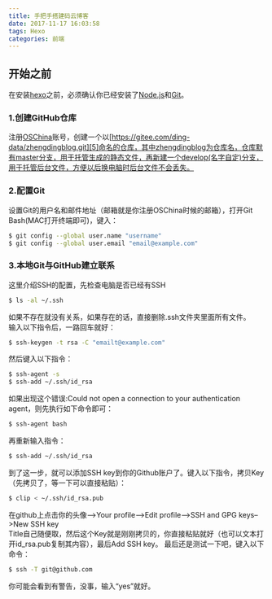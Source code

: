 ```yaml
---
title: 手把手搭建码云博客
date: 2017-11-17 16:03:58
tags: Hexo
categories: 前端
---
```


## 开始之前
在安装[hexo][1]之前，必须确认你已经安装了[Node.js][2]和[Git][3]。
### 1.创建GitHub仓库
注册[OSChina]()账号，创建一个以[https://gitee.com/ding-data/zhengdingblog.git][5]命名的仓库，其中zhengdingblog为仓库名，仓库默有master分支，用于托管生成的静态文件，再新建一个develop(名字自定)分支，用于托管后台文件，方便以后换电脑时后台文件不会丢失。
### 2.配置Git
设置Git的用户名和邮件地址（邮箱就是你注册OSChina时候的邮箱），打开Git Bash(MAC打开终端即可)，键入：

``` bash
$ git config --global user.name "username"
$ git config --global user.email "email@example.com"
```

### 3.本地Git与GitHub建立联系
这里介绍SSH的配置，先检查电脑是否已经有SSH  

``` bash
$ ls -al ~/.ssh
```

如果不存在就没有关系，如果存在的话，直接删除.ssh文件夹里面所有文件。  
输入以下指令后，一路回车就好：  

``` bash
$ ssh-keygen -t rsa -C "emailt@example.com"
```

然后键入以下指令：

``` bash
$ ssh-agent -s
$ ssh-add ~/.ssh/id_rsa
```

如果出现这个错误:Could not open a connection to your authentication agent，则先执行如下命令即可：  

``` bash
$ ssh-agent bash
```

再重新输入指令：  

```bash
$ ssh-add ~/.ssh/id_rsa
```

到了这一步，就可以添加SSH key到你的Github账户了。键入以下指令，拷贝Key（先拷贝了，等一下可以直接粘贴）：  

```bash
$ clip < ~/.ssh/id_rsa.pub
```

在github上点击你的头像–\>Your profile–\>Edit profile–\>SSH and GPG keys–\>New SSH key  
Title自己随便取，然后这个Key就是刚刚拷贝的，你直接粘贴就好（也可以文本打开id_rsa.pub复制其内容），最后Add SSH key。
最后还是测试一下吧，键入以下命令：  

```bash
$ ssh -T git@github.com
```

你可能会看到有警告，没事，输入“yes”就好。



[1]:	https://hexo.io/zh-cn/
[2]:	https://nodejs.org/en/
[3]:	https://git-scm.com/
[5]:	https://gitee.com/ding-data/zhengdingblog.git